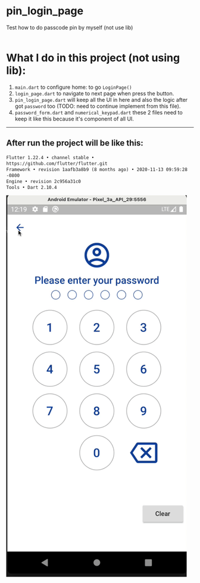# pin_login_page
Test how to do passcode pin by myself (not use lib)<br><br>


# What I do in this project (not using lib):
1. `main.dart` to configure home: to go `LoginPage()`
2. `login_page.dart` to navigate to next page when press the button.<br>
3. `pin_login_page.dart` will keep all the UI in here and also the logic after got `password` too (TODO: need to continue implement from this file).<br>
4. `password_form.dart` and `numerical_keypad.dart` these 2 files need to keep it like this because it's component of all UI.

---
## After run the project will be like this:  
```
Flutter 1.22.4 • channel stable • https://github.com/flutter/flutter.git
Framework • revision 1aafb3a8b9 (8 months ago) • 2020-11-13 09:59:28 -0800
Engine • revision 2c956a31c0
Tools • Dart 2.10.4
```

![alt text](https://github.com/atthana/pin_login_page/blob/main/photos/pin_login_page.gif?raw=true)
